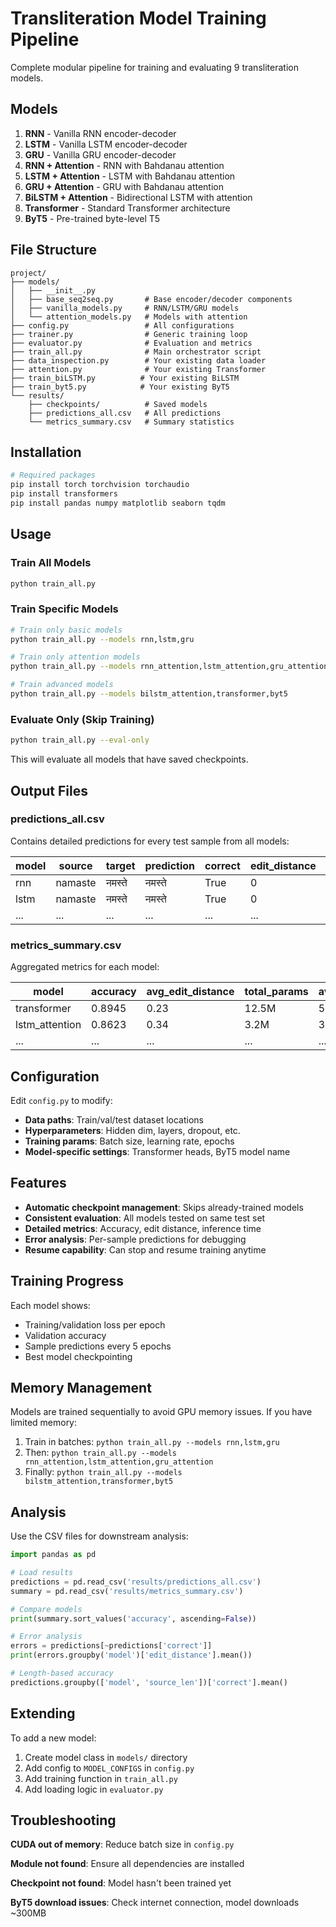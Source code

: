 # Transliteration Model Training Pipeline

Complete modular pipeline for training and evaluating 9 transliteration models.

## Models

1. **RNN** - Vanilla RNN encoder-decoder
2. **LSTM** - Vanilla LSTM encoder-decoder
3. **GRU** - Vanilla GRU encoder-decoder
4. **RNN + Attention** - RNN with Bahdanau attention
5. **LSTM + Attention** - LSTM with Bahdanau attention
6. **GRU + Attention** - GRU with Bahdanau attention
7. **BiLSTM + Attention** - Bidirectional LSTM with attention
8. **Transformer** - Standard Transformer architecture
9. **ByT5** - Pre-trained byte-level T5

## File Structure

```
project/
├── models/
│   ├── __init__.py
│   ├── base_seq2seq.py       # Base encoder/decoder components
│   ├── vanilla_models.py     # RNN/LSTM/GRU models
│   └── attention_models.py   # Models with attention
├── config.py                 # All configurations
├── trainer.py                # Generic training loop
├── evaluator.py              # Evaluation and metrics
├── train_all.py              # Main orchestrator script
├── data_inspection.py        # Your existing data loader
├── attention.py              # Your existing Transformer
├── train_biLSTM.py          # Your existing BiLSTM
├── train_byt5.py            # Your existing ByT5
└── results/
    ├── checkpoints/          # Saved models
    ├── predictions_all.csv   # All predictions
    └── metrics_summary.csv   # Summary statistics
```

## Installation

```bash
# Required packages
pip install torch torchvision torchaudio
pip install transformers
pip install pandas numpy matplotlib seaborn tqdm
```

## Usage

### Train All Models

```bash
python train_all.py
```

### Train Specific Models

```bash
# Train only basic models
python train_all.py --models rnn,lstm,gru

# Train only attention models
python train_all.py --models rnn_attention,lstm_attention,gru_attention

# Train advanced models
python train_all.py --models bilstm_attention,transformer,byt5
```

### Evaluate Only (Skip Training)

```bash
python train_all.py --eval-only
```

This will evaluate all models that have saved checkpoints.

## Output Files

### predictions_all.csv

Contains detailed predictions for every test sample from all models:

| model | source | target | prediction | correct | edit_distance | source_len | inference_ms |
|-------|--------|--------|------------|---------|---------------|------------|--------------|
| rnn | namaste | नमस्ते | नमस्ते | True | 0 | 7 | 2.3 |
| lstm | namaste | नमस्ते | नमस्ते | True | 0 | 7 | 2.8 |
| ... | ... | ... | ... | ... | ... | ... | ... |

### metrics_summary.csv

Aggregated metrics for each model:

| model | accuracy | avg_edit_distance | total_params | avg_inference_ms |
|-------|----------|-------------------|--------------|------------------|
| transformer | 0.8945 | 0.23 | 12.5M | 5.2 |
| lstm_attention | 0.8623 | 0.34 | 3.2M | 3.1 |
| ... | ... | ... | ... | ... |

## Configuration

Edit `config.py` to modify:

- **Data paths**: Train/val/test dataset locations
- **Hyperparameters**: Hidden dim, layers, dropout, etc.
- **Training params**: Batch size, learning rate, epochs
- **Model-specific settings**: Transformer heads, ByT5 model name

## Features

- **Automatic checkpoint management**: Skips already-trained models
- **Consistent evaluation**: All models tested on same test set
- **Detailed metrics**: Accuracy, edit distance, inference time
- **Error analysis**: Per-sample predictions for debugging
- **Resume capability**: Can stop and resume training anytime

## Training Progress

Each model shows:
- Training/validation loss per epoch
- Validation accuracy
- Sample predictions every 5 epochs
- Best model checkpointing

## Memory Management

Models are trained sequentially to avoid GPU memory issues. If you have limited memory:

1. Train in batches: `python train_all.py --models rnn,lstm,gru`
2. Then: `python train_all.py --models rnn_attention,lstm_attention,gru_attention`
3. Finally: `python train_all.py --models bilstm_attention,transformer,byt5`

## Analysis

Use the CSV files for downstream analysis:

```python
import pandas as pd

# Load results
predictions = pd.read_csv('results/predictions_all.csv')
summary = pd.read_csv('results/metrics_summary.csv')

# Compare models
print(summary.sort_values('accuracy', ascending=False))

# Error analysis
errors = predictions[~predictions['correct']]
print(errors.groupby('model')['edit_distance'].mean())

# Length-based accuracy
predictions.groupby(['model', 'source_len'])['correct'].mean()
```

## Extending

To add a new model:

1. Create model class in `models/` directory
2. Add config to `MODEL_CONFIGS` in `config.py`
3. Add training function in `train_all.py`
4. Add loading logic in `evaluator.py`

## Troubleshooting

**CUDA out of memory**: Reduce batch size in `config.py`

**Module not found**: Ensure all dependencies are installed

**Checkpoint not found**: Model hasn't been trained yet

**ByT5 download issues**: Check internet connection, model downloads ~300MB